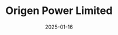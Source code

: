 ---  
layout: startup_page  
title: "Origen Power Limited"  
id: "origencarbon.com"  
permalink: "/origenpowerlimitedorigencarbon.com01162025/"  
website: "https://www.origencarbon.com/"  
funding_round: "Series A"  
funding_amount: "$13M"  
investors: "Barclays Climate Ventures, Shell Ventures, Exascale Fund, Elemental Impact, Hatch"  
about: "Origen Power Limited is a climate technology company developing limestone-based direct air capture (DAC) technology to remove carbon dioxide from the atmosphere. Their method uses the natural chemistry of limestone to absorb CO2, safely storing it underground while creating usable lime. This approach aims for cost-effective and scalable carbon removal."  
markets: "Climate Technology, Carbon Capture, Direct Air Capture, Environmental Services"  
hq: "London, England, United Kingdom"  
founded_year: "2013"  
linkedin: "https://www.linkedin.com/company/origen-carbon-solution"  
twitter: ""  
instagram: ""  
facebook: ""  
crunchbase: "https://www.crunchbase.com/organization/origen-c79b"  
pitchbook: ""  

date_display: "16-Jan-2025"  
date: "2025-01-16"

# SEO Optimization  
meta_title: "Origen Power Limited - Series A Funding ($13M)"  
meta_description: "Origen Power Limited, Origen Power Limited is a climate technology company developing limestone-based direct air capture (DAC) technology to remove carbon dioxide from the ..."  
meta_keywords: "Origen Power Limited, Climate Technology, Carbon Capture, Direct Air Capture, Environmental Services, Series A funding"  
canonical_url: "https://startup.projectstartups.com/origenpowerlimitedorigencarbon.com01162025/"  
---